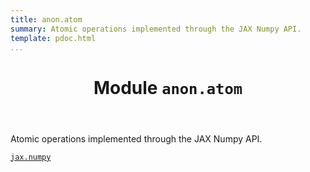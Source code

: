 ```yaml
---
title: anon.atom
summary: Atomic operations implemented through the JAX Numpy API.
template: pdoc.html
...
```

<main>
<header>
<h1 class="title">Module <code>anon.atom</code></h1>
</header>
<section id="section-intro">
<p>Atomic operations implemented through the JAX Numpy API.</p>
<p><a href="https://jax.readthedocs.io/en/latest/jax.numpy.html"><code>jax.numpy</code></a></p>
</section>
<section>
</section>
<section>
</section>
<section>
</section>
<section>
</section>
</main>
